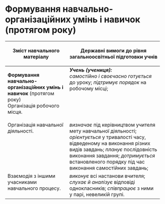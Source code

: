 # Формування навчально-організаційних умінь і навичок (протягом року) 
<table>
<thead>
  <tr>
    <th width="40%" align="center"><p>Зміст навчального матеріалу</p></td>
    <th width="60%" align="center"><p>Державні вимоги до рівня загальноосвітньої підготовки учнів</p></td>
  </tr>
</thead>
<tbody>
  <tr>
    <td width="40%" style="vertical-align:top !important;">
    <p><b>Формування навчально-організаційних умінь і навичок</b> (протягом року)<br>
Організація робочого місця.</td>
    <td width="60%" style="vertical-align:top !important;">
<i><b>Учень (учениця):</b></i><br>
<i>самостійно і своєчасно готується</i> до уроку; <i>підтримує порядок</i> на робочому місці; </td>
  </tr>
  <tr>
    <td width="40%" style="vertical-align:top !important;">
Організація навчальної діяльності.</td>
    <td width="60%" style="vertical-align:top !important;">
<i>визначає</i> під керівництвом учителя мету навчальної діяльності; <i>орієнтується</i> у тривалості часу, відведеному на виконання різних видів завдань; <i>планує</i> послідовність виконання завдання; <i>дотримується</i> встановленого порядку під час виконання самостійних завдань;</td>
  </tr>
  <tr>
    <td width="40%" style="vertical-align:top !important;">
Взаємодія з іншими учасниками навчального процесу.</td>
    <td width="60%" style="vertical-align:top !important;">
<i>виконує</i> всі настанови вчителя; <i>слухає й аналізує</i> відповіді однокласників; <i>співпрацює</i> з ними у парі, невеликій групі.</td>
  </tr>
</tbody>
</table>